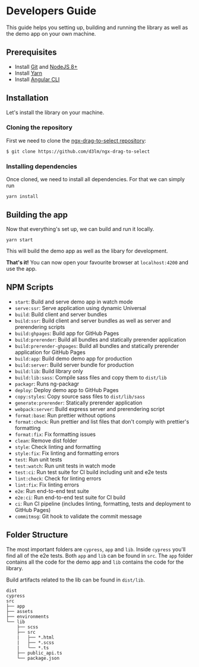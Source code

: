 # Developers Guide

This guide helps you setting up, building and running the library as well as the demo app on your own machine.

## Prerequisites

* Install [Git](https://git-scm.com) and [NodeJS 8+](https://nodejs.org)
* Install [Yarn](https://yarnpkg.com/en/)
* Install [Angular CLI](https://cli.angular.io)

## Installation

Let's install the library on your machine.

### Cloning the repository

First we need to clone the [ngx-drag-to-select repository](https://github.com/d3lm/ngx-drag-to-select):

```
$ git clone https://github.com/d3lm/ngx-drag-to-select
```

### Installing dependencies

Once cloned, we need to install all dependencies. For that we can simply run

```
yarn install
```

## Building the app

Now that everything's set up, we can build and run it locally.

```
yarn start
```

This will build the demo app as well as the libary for development.

**That's it!** You can now open your favourite browser at `localhost:4200` and use the app.

## NPM Scripts

* `start`: Build and serve demo app in watch mode
* `serve:ssr`: Serve application using dynamic Universal
* `build`: Build client and server bundles
* `build:ssr`: Build client and server bundles as well as server and prerendering scripts
* `build:ghpages`: Build app for GitHub Pages
* `build:prerender`: Build all bundles and statically prerender application
* `build:prerender-ghpages`: Build all bundles and statically prerender application for GitHub Pages
* `build:app`: Build demo demo app for production
* `build:server`: Build server bundle for production
* `build:lib`: Build library only
* `build:lib:sass`: Compile sass files and copy them to `dist/lib`
* `packagr`: Runs ng-packagr
* `deploy`: Deploy demo app to GitHub Pages
* `copy:styles`: Copy source sass files to `dist/lib/sass`
* `generate:prerender`: Statically prerender application
* `webpack:server`: Build express server and prerendering script
* `format:base`: Run prettier without options
* `format:check`: Run prettier and list files that don't comply with prettier's formatting
* `format:fix`: Fix formatting issues
* `clean`: Remove dist folder
* `style`: Check linting and formatting
* `style:fix`: Fix linting and formatting errors
* `test`: Run unit tests
* `test:watch`: Run unit tests in watch mode
* `test:ci`: Run test suite for CI build including unit and e2e tests
* `lint:check`: Check for linting errors
* `lint:fix`: Fix linting errors
* `e2e`: Run end-to-end test suite
* `e2e:ci`: Run end-to-end test suite for CI build
* `ci`: Run CI pipeline (includes linting, formatting, tests and deployment to GitHub Pages)
* `commitmsg`: Git hook to validate the commit message

## Folder Structure

The most important folders are `cypress`, `app` and `lib`. Inside `cypress` you'll find all of the e2e tests. Both `app` and `lib` can be found in `src`. The `app` folder contains all the code for the demo app and `lib` contains the code for the library.

Build artifacts related to the lib can be found in `dist/lib`.

```
dist
cypress
src
├── app
├── assets
├── environments
└── lib
    ├── scss
    ├── src
    |   ├── *.html
    |   ├── *.scss
    |   └── *.ts
    ├── public_api.ts
    └── package.json
```
